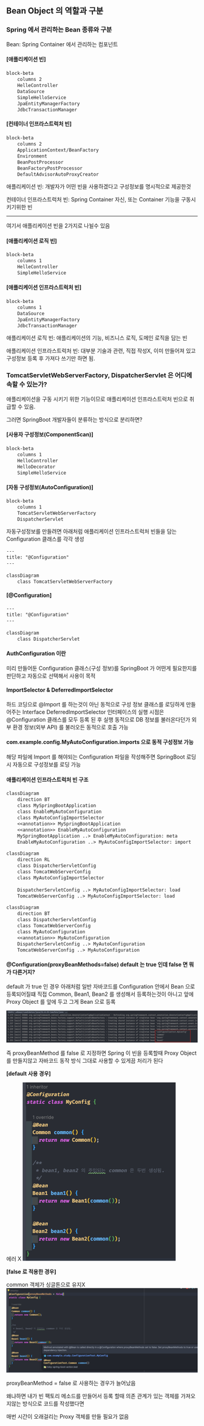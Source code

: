 ## Bean Object 의 역할과 구분

### Spring 에서 관리하는 Bean 종류와 구분

Bean: Spring Container 에서 관리하는 컴포넌트

<div>

#### [애플리케이션 빈]

```mermaid
block-beta
    columns 2
    HelleController
    DataSource
    SimpleHelloService
    JpaEntityManagerFactory
    JdbcTransactionManager
```

#### [컨테이너 인프라스트럭처 빈]

```mermaid
block-beta
    columns 2
    ApplicationContext/BeanFactory
    Environment
    BeanPostProcessor
    BeanFactoryPostProcessor
    DefaultAdvisorAutoProxyCreator
```

애플리케이션 빈: 개발자가 어떤 빈을 사용하겠다고 구성정보를 명시적으로 제공한것

컨테이너 인프라스트럭처 빈: Spring Container 자신, 또는 Container 기능을 구동시키기위한 빈

---

여기서 애플리케이션 빈을 2가지로 나뉠수 있음

#### [애플리케이션 로직 빈]

```mermaid
block-beta
    columns 1
    HelleController
    SimpleHelloService
```

#### [애플리케이션 인프라스트럭처 빈]

```mermaid
block-beta
    columns 1
    DataSource
    JpaEntityManagerFactory
    JdbcTransactionManager
```

애플리케이션 로직 빈: 애플리케이션의 기능, 비즈니스 로직, 도메인 로직을 담는 빈

애플리케이션 인프라스트럭처 빈: 대부분 기술과 관련, 직접 작성X, 이미 만들어져 있고 구성정보 등록 후 가져다 쓰기만 하면 됨.

### TomcatServletWebServerFactory, DispatcherServlet 은 어디에 속할 수 있는가?

애플리케이션을 구동 시키기 위한 기능이므로 애플리케이션 인프라스트럭처 빈으로 취급할 수 있음.

그러면 SpringBoot 개발자들이 분류하는 방식으로 분리하면?

#### [사용자 구성정보(ComponentScan)]

```mermaid
block-beta
    columns 1
    HelloController
    HelloDecorator
    SimpleHelloService
```

#### [자동 구성정보(AutoConfiguration)]

```mermaid
block-beta
    columns 1
    TomcatServletWebServerFactory
    DispatcherServlet
```

자동구성정보를 만들려면 아래처럼 애플리케이션 인프라스트럭처 빈들을 담는 Configuration 클래스를 각각 생성

```mermaid
---
title: "@Configuration"
---

classDiagram
    class TomcatServletWebServerFactory
```

#### [@Configuration]

```mermaid
---
title: "@Configuration"
---

classDiagram
    class DispatcherServlet
```

#### AuthConfiguration 이란

미리 만들어둔 Configuration 클래스(구성 정보)를 SpringBoot 가 어떤게 필요한지를 판단하고 자동으로 선택해서 사용이 목적

#### ImportSelector & DeferredImportSelector

하드 코딩으로 @Import 를 하는것이 아닌 동적으로 구성 정보 클래스를 로딩하게 만들어주는 Interface
DeferredImportSelector 인터페이스의 실행 시점은 @Configuration 클래스를 모두 등록 된 후 실행
동적으로 DB 정보를 불러온다던가 외부 환경 정보(외부 API) 를 불러오든 동적으로 호출 가능

#### com.example.config.MyAutoConfiguration.imports 으로 동적 구성정보 가능

해당 파일에 Import 를 해야되는 Configuration 파일을 작성해주면 SpringBoot 로딩 시 자동으로 구성정보를 로딩 가능

#### 애플리케이션 인프라스트럭처 빈 구조

```mermaid
classDiagram
    direction BT
    class MySpringBootApplication
    class EnableMyAutoConfiguration
    class MyAutoConfigImportSelector
    <<annotation>> MySpringBootApplication
    <<annotation>> EnableMyAutoConfiguration
    MySpringBootApplication ..> EnableMyAutoConfiguration: meta
    EnableMyAutoConfiguration ..> MyAutoConfigImportSelector: import
```

```mermaid
classDiagram
    direction RL
    class DispatcherServletConfig
    class TomcatWebServerConfig
    class MyAutoConfigImportSelector

    DispatcherServletConfig ..> MyAutoConfigImportSelector: load
    TomcatWebServerConfig ..> MyAutoConfigImportSelector: load
```

```mermaid
classDiagram
    direction BT
    class DispatcherServletConfig
    class TomcatWebServerConfig
    class MyAutoConfiguration
    <<annotation>> MyAutoConfiguration
    DispatcherServletConfig ..> MyAutoConfiguration
    TomcatWebServerConfig ..> MyAutoConfiguration
```

#### @Configuration(proxyBeanMethods=false) default 는 true 인데 false 면 뭐가 다른거지?

default 가 true 인 경우 아래처럼 일반 자바코드를 Configuration 안에서 Bean 으로 등록되어질떄 직접 Common, Bean1, Bean2 를 생성해서
등록하는것이 아니고
앞에 Proxy Object 를 앞에 두고 그게 Bean 으로 등록

![img.png](img.png)

즉 proxyBeanMethod 를 false 로 지정하면 Spring 이 빈을 등록할때 Proxy Object 를 만들지않고 자바코드 동작 방식 그대로 사용할 수 있게끔 처리가
된다

**[default 사용 경우]**

에러 X
![img_1.png](img_1.png)

**[false 로 적용한 경우]**

common 객체가 싱글톤으로 유지X
![img_2.png](img_2.png)

proxyBeanMethod = false 로 사용하는 경우가 늘어났음

왜냐하면 내가 빈 팩토리 메소드를 만들어서 등록 할때 의존 관계가 있는 객체를 가져오지않는 방식으로 코드를 작성했다면

매번 시간이 오래걸리는 Proxy 객체를 만들 필요가 없음
</div>



